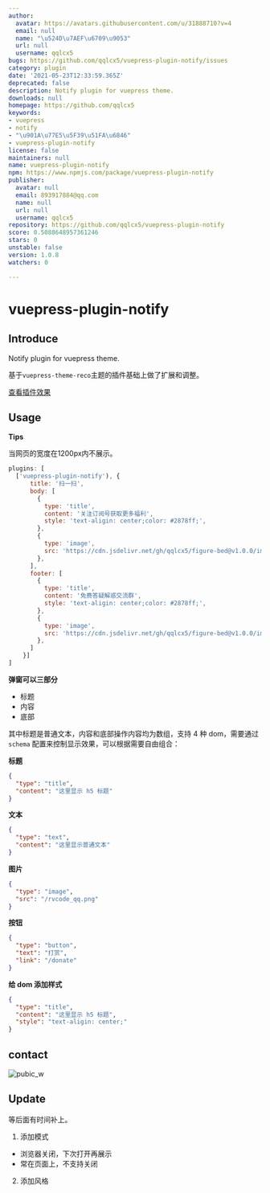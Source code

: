 ```yaml
---
author:
  avatar: https://avatars.githubusercontent.com/u/31888710?v=4
  email: null
  name: "\u524D\u7AEF\u6709\u9053"
  url: null
  username: qqlcx5
bugs: https://github.com/qqlcx5/vuepress-plugin-notify/issues
category: plugin
date: '2021-05-23T12:33:59.365Z'
deprecated: false
description: Notify plugin for vuepress theme.
downloads: null
homepage: https://github.com/qqlcx5
keywords:
- vuepress
- notify
- "\u901A\u77E5\u5F39\u51FA\u6846"
- vuepress-plugin-notify
license: false
maintainers: null
name: vuepress-plugin-notify
npm: https://www.npmjs.com/package/vuepress-plugin-notify
publisher:
  avatar: null
  email: 893917884@qq.com
  name: null
  url: null
  username: qqlcx5
repository: https://github.com/qqlcx5/vuepress-plugin-notify
score: 0.5088648957361246
stars: 0
unstable: false
version: 1.0.8
watchers: 0

---
```


# vuepress-plugin-notify

## Introduce

Notify plugin for vuepress theme.

基于`vuepress-theme-reco`主题的插件基础上做了扩展和调整。

[查看插件效果](https://qqlcx5.gitee.io/guide/contact.html)
## Usage

**Tips**

当网页的宽度在1200px内不展示。

```js
plugins: [
  ['vuepress-plugin-notify'), {
      title: '扫一扫',
      body: [
        {
          type: 'title',
          content: '关注订阅号获取更多福利',
          style: 'text-aligin: center;color: #2878ff;',
        },
        {
          type: 'image',
          src: 'https://cdn.jsdelivr.net/gh/qqlcx5/figure-bed@v1.0.0/image/public.jpg',
        },
      ],
      footer: [
        {
          type: 'title',
          content: '免费答疑解惑交流群',
          style: 'text-aligin: center;color: #2878ff;',
        },
        {
          type: 'image',
          src: 'https://cdn.jsdelivr.net/gh/qqlcx5/figure-bed@v1.0.0/image/wechat.jpeg',
        },
      ]
    }]
]
```

**弹窗可以三部分**

 - 标题
 - 内容
 - 底部

其中标题是普通文本，内容和底部操作内容均为数组，支持 4 种 dom，需要通过 `schema` 配置来控制显示效果，可以根据需要自由组合：

**标题**

```json
{
  "type": "title",
  "content": "这里显示 h5 标题"
}
```

**文本**

```json
{
  "type": "text",
  "content": "这里显示普通文本"
}
```

**图片**

```json
{
  "type": "image",
  "src": "/rvcode_qq.png"
}
```

**按钮**

```json
{
  "type": "button",
  "text": "打赏",
  "link": "/donate"
}
```

**给 dom 添加样式**

```json
{
  "type": "title",
  "content": "这里显示 h5 标题",
  "style": "text-aligin: center;"
}
```

## contact

![pubic_w](https://cdn.jsdelivr.net/gh/qqlcx5/figure-bed@v1.0.0/image/public_w.jpg)

## Update

等后面有时间补上。
1. 添加模式
  - 浏览器关闭，下次打开再展示
  - 常在页面上，不支持关闭
2. 添加风格
